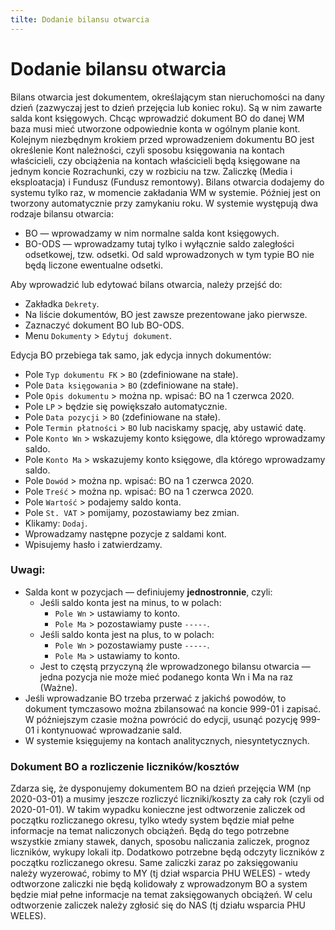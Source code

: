 ```yaml
---
tilte: Dodanie bilansu otwarcia
---
```

# Dodanie bilansu otwarcia

Bilans otwarcia jest dokumentem, określającym stan nieruchomości na dany dzień (zazwyczaj jest to dzień przejęcia lub koniec roku). Są w nim zawarte salda kont księgowych. Chcąc wprowadzić dokument BO do danej WM baza musi mieć utworzone odpowiednie konta w ogólnym planie kont. Kolejnym niezbędnym krokiem przed wprowadzeniem dokumentu BO jest określenie Kont należności, czyli sposobu księgowania na kontach właścicieli, czy obciążenia na kontach właścicieli będą księgowane na jednym koncie Rozrachunki, czy w rozbiciu na tzw. Zaliczkę (Media i eksploatacja) i Fundusz (Fundusz remontowy). Bilans otwarcia dodajemy do systemu tylko raz, w momencie zakładania WM w systemie. Później jest on tworzony automatycznie przy zamykaniu roku. W systemie występują dwa rodzaje bilansu otwarcia:

- BO — wprowadzamy w nim normalne salda kont księgowych.
- BO-ODS — wprowadzamy tutaj tylko i wyłącznie saldo zaległości odsetkowej, tzw. odsetki. Od sald wprowadzonych w tym typie BO nie będą liczone ewentualne odsetki.

Aby wprowadzić lub edytować bilans otwarcia, należy przejść do:

- Zakładka `Dekrety`.
- Na liście dokumentów, BO jest zawsze prezentowane jako pierwsze.
- Zaznaczyć dokument BO lub BO-ODS.
- Menu `Dokumenty` > `Edytuj dokument`.

Edycja BO przebiega tak samo, jak edycja innych dokumentów:

- Pole `Typ dokumentu FK` > `BO` (zdefiniowane na stałe).
- Pole `Data księgowania` > `BO` (zdefiniowane na stałe).
- Pole `Opis dokumentu` > można np. wpisać: BO na 1 czerwca 2020.
- Pole `LP` > będzie się powiększało automatycznie.
- Pole `Data pozycji` > `BO` (zdefiniowane na stałe).
- Pole `Termin płatności` > `BO` lub naciskamy spację, aby ustawić datę.
- Pole `Konto Wn` > wskazujemy konto księgowe, dla którego wprowadzamy saldo.
- Pole `Konto Ma` > wskazujemy konto księgowe, dla którego wprowadzamy saldo.
- Pole `Dowód` > można np. wpisać: BO na 1 czerwca 2020.
- Pole `Treść` > można np. wpisać: BO na 1 czerwca 2020.
- Pole `Wartość` > podajemy saldo konta.
- Pole `St. VAT` > pomijamy, pozostawiamy bez zmian.
- Klikamy: `Dodaj`.
- Wprowadzamy następne pozycje z saldami kont.
- Wpisujemy hasło i zatwierdzamy.

### Uwagi:

- Salda kont w pozycjach — definiujemy **jednostronnie**, czyli:
  - Jeśli saldo konta jest na minus, to w polach:
    - `Pole Wn` > ustawiamy to konto.
    - `Pole Ma` > pozostawiamy puste `-----`.
  - Jeśli saldo konta jest na plus, to w polach:
    - `Pole Wn` > pozostawiamy puste `-----`.
    - `Pole Ma` > ustawiamy to konto.
  - Jest to częstą przyczyną źle wprowadzonego bilansu otwarcia — jedna pozycja nie może mieć podanego konta Wn i Ma na raz (Ważne).
- Jeśli wprowadzanie BO trzeba przerwać z jakichś powodów, to dokument tymczasowo można zbilansować na koncie 999-01 i zapisać. W późniejszym czasie można powrócić do edycji, usunąć pozycję 999-01 i kontynuować wprowadzanie sald.
- W systemie księgujemy na kontach analitycznych, niesyntetycznych.

### Dokument BO a rozliczenie liczników/kosztów

Zdarza się, że dysponujemy dokumentem BO na dzień przejęcia WM (np 2020-03-01) a musimy jeszcze rozliczyć liczniki/koszty za cały rok (czyli od 2020-01-01). W takim wypadku konieczne jest odtworzenie zaliczek od początku rozliczanego okresu, tylko wtedy system będzie miał pełne informacje na temat naliczonych obciążeń. Będą do tego potrzebne wszystkie zmiany stawek, danych, sposobu naliczania zaliczek, prognoz liczników, wykupy lokali itp. Dodatkowo potrzebne będą odczyty liczników z początku rozliczanego okresu. Same zaliczki zaraz po zaksięgowaniu należy wyzerować, robimy to MY (tj dział wsparcia PHU WELES) - wtedy odtworzone zaliczki nie będą kolidowały z wprowadzonym BO a system będzie miał pełne informacje na temat zaksięgowanych obciążeń. W celu odtworzenie zaliczek należy zgłosić się do NAS (tj działu wsparcia PHU WELES). 